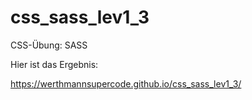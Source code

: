 # css_sass_lev1_3

CSS-Übung: SASS

Hier ist das Ergebnis:

https://werthmannsupercode.github.io/css_sass_lev1_3/
